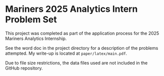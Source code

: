 # Mariners 2025 Analytics Intern Problem Set

This project was completed as part of the application process for the 2025 Mariners Analytics Internship.

See the word doc in the project directory for a description of the problems attempted. My write-up is located at `paper/latex/main.pdf`.

Due to file size restrictions, the data files used are not included in the GitHub repository.